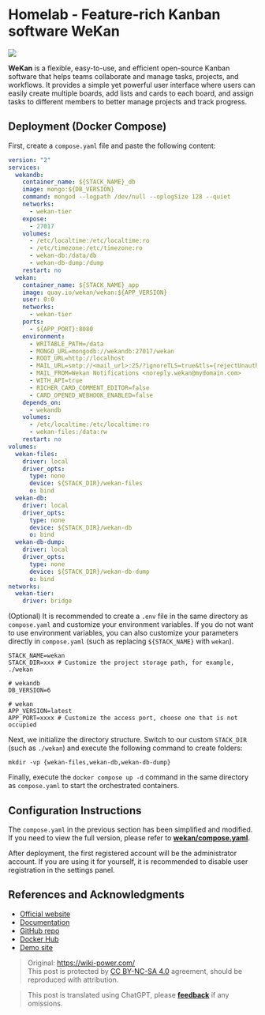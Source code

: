 # Homelab - Feature-rich Kanban software WeKan

![](https://f004.backblazeb2.com/file/wiki-media/img/20230508175842.png)

**WeKan** is a flexible, easy-to-use, and efficient open-source Kanban software that helps teams collaborate and manage tasks, projects, and workflows. It provides a simple yet powerful user interface where users can easily create multiple boards, add lists and cards to each board, and assign tasks to different members to better manage projects and track progress.

## Deployment (Docker Compose)

First, create a `compose.yaml` file and paste the following content:

```yaml title="compose.yaml"
version: "2"
services:
  wekandb:
    container_name: ${STACK_NAME}_db
    image: mongo:${DB_VERSION}
    command: mongod --logpath /dev/null --oplogSize 128 --quiet
    networks:
      - wekan-tier
    expose:
      - 27017
    volumes:
      - /etc/localtime:/etc/localtime:ro
      - /etc/timezone:/etc/timezone:ro
      - wekan-db:/data/db
      - wekan-db-dump:/dump
    restart: no
  wekan:
    container_name: ${STACK_NAME}_app
    image: quay.io/wekan/wekan:${APP_VERSION}
    user: 0:0
    networks:
      - wekan-tier
    ports:
      - ${APP_PORT}:8080
    environment:
      - WRITABLE_PATH=/data
      - MONGO_URL=mongodb://wekandb:27017/wekan
      - ROOT_URL=http://localhost
      - MAIL_URL=smtp://<mail_url>:25/?ignoreTLS=true&tls={rejectUnauthorized:false}
      - MAIL_FROM=Wekan Notifications <noreply.wekan@mydomain.com>
      - WITH_API=true
      - RICHER_CARD_COMMENT_EDITOR=false
      - CARD_OPENED_WEBHOOK_ENABLED=false
    depends_on:
      - wekandb
    volumes:
      - /etc/localtime:/etc/localtime:ro
      - wekan-files:/data:rw
    restart: no
volumes:
  wekan-files:
    driver: local
    driver_opts:
      type: none
      device: ${STACK_DIR}/wekan-files
      o: bind
  wekan-db:
    driver: local
    driver_opts:
      type: none
      device: ${STACK_DIR}/wekan-db
      o: bind
  wekan-db-dump:
    driver: local
    driver_opts:
      type: none
      device: ${STACK_DIR}/wekan-db-dump
      o: bind
networks:
  wekan-tier:
    driver: bridge
```


(Optional) It is recommended to create a `.env` file in the same directory as `compose.yaml` and customize your environment variables. If you do not want to use environment variables, you can also customize your parameters directly in `compose.yaml` (such as replacing `${STACK_NAME}` with `wekan`).

```dotenv title=".env"
STACK_NAME=wekan
STACK_DIR=xxx # Customize the project storage path, for example, ./wekan

# wekandb
DB_VERSION=6

# wekan
APP_VERSION=latest
APP_PORT=xxxx # Customize the access port, choose one that is not occupied
```

Next, we initialize the directory structure. Switch to our custom `STACK_DIR` (such as `./wekan`) and execute the following command to create folders:

```shell
mkdir -vp {wekan-files,wekan-db,wekan-db-dump}
```

Finally, execute the `docker compose up -d` command in the same directory as `compose.yaml` to start the orchestrated containers.

## Configuration Instructions

The `compose.yaml` in the previous section has been simplified and modified. If you need to view the full version, please refer to [**wekan/compose.yaml**](https://github.com/wekan/wekan/blob/master/compose.yaml).

After deployment, the first registered account will be the administrator account. If you are using it for yourself, it is recommended to disable user registration in the settings panel.

## References and Acknowledgments

- [Official website](https://wekan.github.io/)
- [Documentation](https://github.com/wekan/wekan/wiki/Docker#note-docker-composeyml-works)
- [GitHub repo](https://github.com/wekan/wekan)
- [Docker Hub](https://hub.docker.com/r/wekanteam/wekan)
- [Demo site](https://boards.wekan.team/b/D2SzJKZDS4Z48yeQH/wekan-open-source-kanban-board-with-mit-license)

> Original: <https://wiki-power.com/>  
> This post is protected by [CC BY-NC-SA 4.0](https://creativecommons.org/licenses/by/4.0/deed.en) agreement, should be reproduced with attribution.

> This post is translated using ChatGPT, please [**feedback**](https://github.com/linyuxuanlin/Wiki_MkDocs/issues/new) if any omissions.